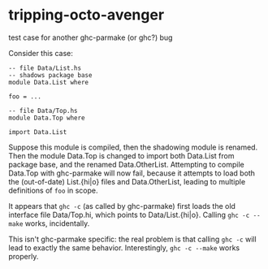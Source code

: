 tripping-octo-avenger
=====================

test case for another ghc-parmake (or ghc?) bug

Consider this case:

```
-- file Data/List.hs
-- shadows package base
module Data.List where

foo = ...

-- file Data/Top.hs
module Data.Top where

import Data.List
```

Suppose this module is compiled, then the shadowing module is renamed.  Then
the module Data.Top is changed to import both Data.List from package base,
and the renamed Data.OtherList.  Attempting to compile Data.Top with
ghc-parmake will now fail, because it attempts to load both the (out-of-date)
List.{hi|o} files and Data.OtherList, leading to multiple definitions
of ```foo``` in scope.

It appears that ```ghc -c``` (as called by ghc-parmake) first loads the old
interface file Data/Top.hi, which points to Data/List.{hi|o}.  Calling
```ghc -c --make``` works, incidentally.

This isn't ghc-parmake specific: the real problem is that calling  ```ghc -c```
will lead to exactly the same behavior.  Interestingly, ```ghc -c --make```
works properly.
